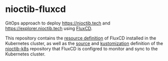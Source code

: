 # nioctib-fluxcd

GitOps approach to deploy https://nioctib.tech and https://explorer.nioctib.tech using [FluxCD](https://fluxcd.io/). 

This repository contains the [resource definition](https://github.com/liuhongchao/nioctib-fluxcd/tree/master/flux-system) of FluxCD
installed in the Kubernetes cluster, as well as the [source](https://github.com/liuhongchao/nioctib-fluxcd/blob/master/nioctib/nioctib-k8s-source.yaml)
and [kustomization](https://github.com/liuhongchao/nioctib-fluxcd/blob/master/nioctib/nioctib-kustomization.yaml) definition of the
[nioctib-k8s](https://github.com/liuhongchao/nioctib-k8s) repository that FluxCD is configred to monitor and sync to the Kubernetes cluster.